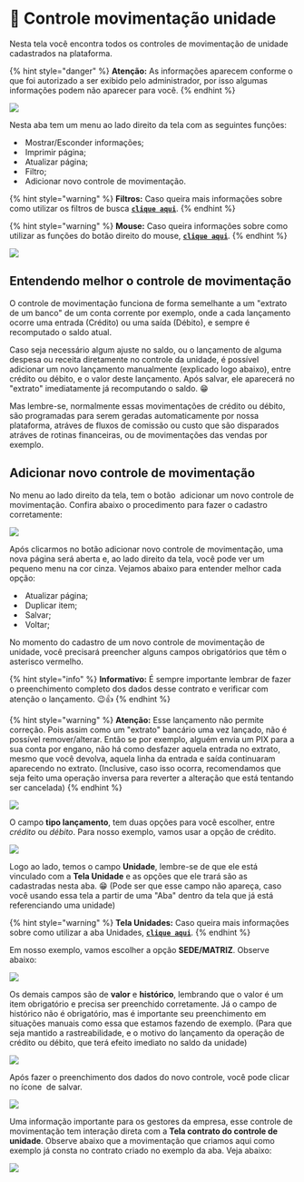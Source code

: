 # 🔂 Controle movimentação unidade

Nesta tela você encontra todos os controles de movimentação de unidade cadastrados na plataforma.  

{% hint style="danger" %}
**Atenção:** As informações aparecem conforme o que foi autorizado a ser exibido pelo administrador, por isso algumas informações podem não aparecer para você.
{% endhint %}

![](/erp-v2/assets/funcionalidades/controle_unidades/aba_ctrl_movimentacao.gif)

Nesta aba tem um menu ao lado direito da tela com as seguintes funções:

- <img src="/erp-v2/assets/icon_exibir.png" alt="" data-size="line"> Mostrar/Esconder informações;
- <img src="/erp-v2/assets/icon_imprimir.png" alt="" data-size="line"> Imprimir página;
- <img src="/erp-v2/assets/icon_atualizar.png" alt="" data-size="line"> Atualizar página;
- <img src="/erp-v2/assets/icon_filtro.png" alt="" data-size="line"> Filtro;
- <img src="/erp-v2/assets/icon_add.png" alt="" data-size="line"> Adicionar novo controle de movimentação.

{% hint style="warning" %}
**Filtros:** Caso queira mais informações sobre como utilizar os filtros de busca [**`clique aqui`**](/erp-v2/primeiro_acesso/filtros.md).
{% endhint %}

{% hint style="warning" %}
**Mouse:** Caso queira informações sobre como utilizar as funções do botão direito do mouse, [**`clique aqui`**](https://docs.gestao.plus/erp-v2/primeiro_acesso/atalhos_internos#menu-botao-direito-do-mouse).
{% endhint %}

![](/erp-v2/assets/funcionalidades/controle_unidades/aba_ctrl_movimentacao_menu.png)

## Entendendo melhor o controle de movimentação

O controle de movimentação funciona de forma semelhante a um "extrato de um banco" de um conta corrente por exemplo, onde a cada lançamento ocorre uma entrada (Crédito) ou uma saída (Débito), e sempre é recomputado o saldo atual.

Caso seja necessário algum ajuste no saldo, ou o lançamento de alguma despesa ou receita diretamente no controle da unidade, é possível adicionar um novo lançamento manualmente (explicado logo abaixo), entre crédito ou débito, e o valor deste lançamento. Após salvar, ele aparecerá no "extrato" imediatamente já recomputando o saldo. 😁

Mas lembre-se, normalmente essas movimentações de crédito ou débito, são programadas para serem geradas automaticamente por nossa plataforma, atráves de fluxos de comissão ou custo que são disparados atráves de rotinas financeiras, ou de movimentações das vendas por exemplo.

## Adicionar novo controle de movimentação

No menu ao lado direito da tela, tem o botão <img src="/erp-v2/assets/icon_add.png" alt="" data-size="line"> adicionar um novo controle de movimentação. Confira abaixo o procedimento para fazer o cadastro corretamente:

![](/erp-v2/assets/funcionalidades/controle_unidades/aba_ctrl_movimentacao_add.png)

Após clicarmos no botão adicionar novo controle de movimentação, uma nova página será aberta e, ao lado direito da tela, você pode ver um pequeno menu na cor cinza. Vejamos abaixo para entender melhor cada opção:

- <img src="/erp-v2/assets/icon_atualizar.png" alt="" data-size="line"> Atualizar página;   
- <img src="/erp-v2/assets/icon_duplicar.png" alt="" data-size="line"> Duplicar item;
- <img src="/erp-v2/assets/icon_salvar.png" alt="" data-size="line"> Salvar;
- <img src="/erp-v2/assets/icon_voltar.png" alt="" data-size="line"> Voltar;

No momento do cadastro de um novo controle de movimentação de unidade, você precisará preencher alguns campos obrigatórios que têm o asterisco vermelho. 

{% hint style="info" %}
**Informativo:** É sempre importante lembrar de fazer o preenchimento completo dos dados desse contrato e verificar com atenção o lançamento. 😉👍
{% endhint %}

{% hint style="warning" %}
**Atenção:** Esse lançamento não permite correção. Pois assim como um "extrato" bancário uma vez lançado, não é possível remover/alterar. Então se por exemplo, alguém envia um PIX para a sua conta por engano, não há como desfazer aquela entrada no extrato, mesmo que você devolva, aquela linha da entrada e saída continuaram aparecendo no extrato. (Inclusive, caso isso ocorra, recomendamos que seja feito uma operação inversa para reverter a alteração que está tentando ser cancelada)
{% endhint %}

![](/erp-v2/assets/funcionalidades/controle_unidades/aba_ctrl_movimentacao_add_controle.png)

O campo **tipo lançamento**, tem duas opções para você escolher, entre *crédito* ou *débito*. Para nosso exemplo, vamos usar a opção de crédito.

![](/erp-v2/assets/funcionalidades/controle_unidades/aba_ctrl_movimentacao_add_campo_lancamento.png)

Logo ao lado, temos o campo **Unidade**, lembre-se de que ele está vinculado com a **Tela Unidade** e as opções que ele trará são as cadastradas nesta aba. 😁 (Pode ser que esse campo não apareça, caso você usando essa tela a partir de uma "Aba" dentro da tela que já está referenciando uma unidade)

{% hint style="warning" %}
**Tela Unidades:** Caso queira mais informações sobre como utilizar a aba Unidades, [**`clique aqui`**](/erp-v2/funcionalidades/unidades_locais_estoque/unidades_lojas.md).
{% endhint %}

Em nosso exemplo, vamos escolher a opção **SEDE/MATRIZ**. Observe abaixo:

![](/erp-v2/assets/funcionalidades/controle_unidades/aba_contrato_add_campo_unidade.gif)

Os demais campos são de **valor** e **histórico**, lembrando que o valor é um item obrigatório e precisa ser preenchido corretamente. Já o campo de histórico não é obrigatório, mas é importante seu preenchimento em situações manuais como essa que estamos fazendo de exemplo. (Para que seja mantido a rastreabilidade, e o motivo do lançamento da operação de crédito ou débito, que terá efeito imediato no saldo da unidade)

![](/erp-v2/assets/funcionalidades/controle_unidades/aba_contrato_add_campo_valor_historico.png)

Após fazer o preenchimento dos dados do novo controle, você pode clicar no ícone <img src="/erp-v2/assets/icon_salvar.png" alt="" data-size="line"> de salvar.

![](/erp-v2/assets/funcionalidades/controle_unidades/aba_contrato_add_salvar.gif)

Uma informação importante para os gestores da empresa, esse controle de movimentação tem interação direta com a **Tela  contrato do controle de unidade**. Observe abaixo que a movimentação que criamos aqui como exemplo já consta no contrato criado no exemplo da aba. Veja abaixo:

![](/erp-v2/assets/funcionalidades/controle_unidades/aba_contrato_aba_movimentacao.gif)

<br>

<br>